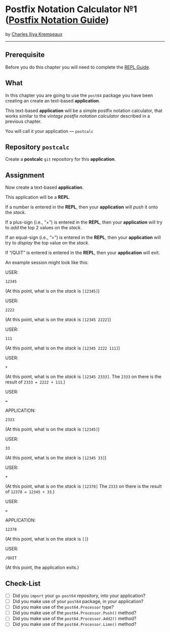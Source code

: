 # Postfix Notation Calculator №1 ([Postfix Notation Guide](../../README.md))

by [Charles Iliya Krempeaux](http://changelog.ca/)

---

## Prerequisite

Before you do this chapter you will need to complete the [REPL Guide](https://github.com/reiver/guide-repl).

## What

In this chapter you are going to use the `post64` package you have been creating an create an text-based **application**.

This text-based **application** will be a simple postfix notation calculator, that works similar to the _vintage postfix notation calculator_ described in a previous chapter.

You will call it your application — `postcalc`

## Repository `postcalc`

Create a **postcalc** `git` repository for this **application**.

## Assignment

Now create a text-based **application**.

This application will be a **REPL**.

If a number is entered in the **REPL**, then your **application** will _push_ it onto the _stack_.

If a plus-sign (i.e., “+”) is entered in the **REPL**, then your **application** will try to _add_ the top 2 values on the _stack_.

If an equal-sign (i.e., “=”) is entered in the **REPL**, then your **application** will try to _display_ the top value on the _stack_.

If “/QUIT” is entered is entered in the **REPL**, then your **application** will exit.

An example session might look like this:

USER:
```
12345
```

(At this point, what is on the _stack_ is `[12345]`)

USER:
```
2222
```

(At this point, what is on the _stack_ is `[12345 2222]`)


USER:
```
111
```

(At this point, what is on the _stack_ is `[12345 2222 111]`)

USER:
```
+
```

(At this point, what is on the _stack_ is `[12345 2333]`. The `2333` on there is the result of `2333 = 2222 + 111`.)

USER:
```
=
```

APPLICATION:
```
2333
```

(At this point, what is on the _stack_ is `[12345]`)

USER:
```
33
```

(At this point, what is on the _stack_ is `[12345 33]`)

USER:
```
+
```

(At this point, what is on the _stack_ is `[12378]` The `2333` on there is the result of `12378 = 12345 + 33`.)


USER:
```
=
```

APPLICATION:
```
12378
```

(At this point, what is on the _stack_ is `[]`)

USER:
```
/QUIT
```

(At this point, the application exits.)

## Check-List

* [ ] Did you `import` your `go-post64` repository, into your application?
* [ ] Did you make use of your `post64` package, in your application?
* [ ] Did you make use of the `post64.Processor` type?
* [ ] Did you make use of the `post64.Processor.Push()` method?
* [ ] Did you make use of the `post64.Processor.Add2()` method?
* [ ] Did you make use of the `post64.Processor.Limn()` method?
